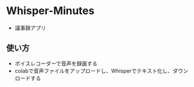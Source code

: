 # Whisper-Minutes
- 議事録アプリ
## 使い方
- ボイスレコーダーで音声を録画する
- colabで音声ファイルをアップロードし、Whisperでテキスト化し、ダウンロードする
